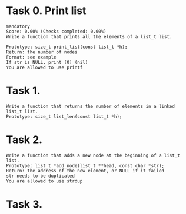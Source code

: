# Task 0. Print list
    mandatory
    Score: 0.00% (Checks completed: 0.00%)
    Write a function that prints all the elements of a list_t list.

    Prototype: size_t print_list(const list_t *h);
    Return: the number of nodes
    Format: see example
    If str is NULL, print [0] (nil)
    You are allowed to use printf
# Task 1.
    Write a function that returns the number of elements in a linked list_t list.
    Prototype: size_t list_len(const list_t *h);

# Task 2.
    Write a function that adds a new node at the beginning of a list_t list.
    Prototype: list_t *add_node(list_t **head, const char *str);
    Return: the address of the new element, or NULL if it failed
    str needs to be duplicated
    You are allowed to use strdup

# Task 3.